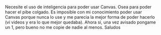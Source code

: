 Necesite el uso de inteligencia para poder usar Canvas.
Osea para poder hacer el pibe colgado.
Es imposible con mi conocimiento poder usar Canvas porque nunca lo use
y me parecia la mejor forma de poder hacerlo (vi videos y era lo que mejor quedaba).
Ahora si, una vez avisado pongame un 1, 
pero bueno no me copie de nadie al menos.
Saludos
